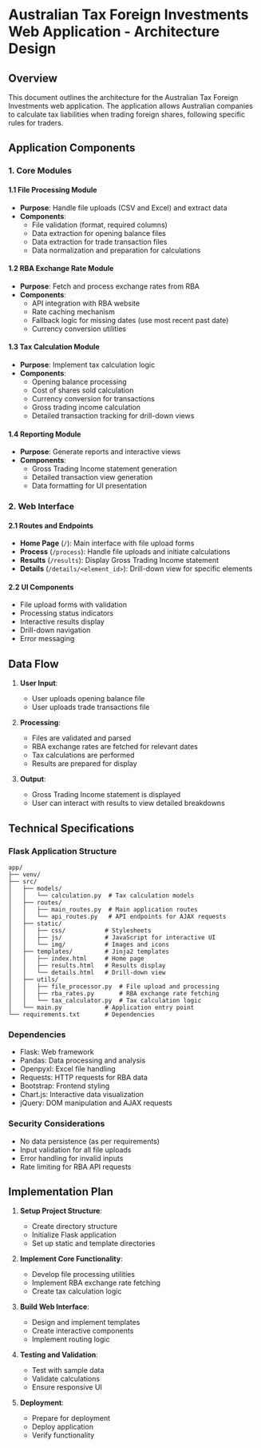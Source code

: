 # Australian Tax Foreign Investments Web Application - Architecture Design

## Overview
This document outlines the architecture for the Australian Tax Foreign Investments web application. The application allows Australian companies to calculate tax liabilities when trading foreign shares, following specific rules for traders.

## Application Components

### 1. Core Modules

#### 1.1 File Processing Module
- **Purpose**: Handle file uploads (CSV and Excel) and extract data
- **Components**:
  - File validation (format, required columns)
  - Data extraction for opening balance files
  - Data extraction for trade transaction files
  - Data normalization and preparation for calculations

#### 1.2 RBA Exchange Rate Module
- **Purpose**: Fetch and process exchange rates from RBA
- **Components**:
  - API integration with RBA website
  - Rate caching mechanism
  - Fallback logic for missing dates (use most recent past date)
  - Currency conversion utilities

#### 1.3 Tax Calculation Module
- **Purpose**: Implement tax calculation logic
- **Components**:
  - Opening balance processing
  - Cost of shares sold calculation
  - Currency conversion for transactions
  - Gross trading income calculation
  - Detailed transaction tracking for drill-down views

#### 1.4 Reporting Module
- **Purpose**: Generate reports and interactive views
- **Components**:
  - Gross Trading Income statement generation
  - Detailed transaction view generation
  - Data formatting for UI presentation

### 2. Web Interface

#### 2.1 Routes and Endpoints
- **Home Page** (`/`): Main interface with file upload forms
- **Process** (`/process`): Handle file uploads and initiate calculations
- **Results** (`/results`): Display Gross Trading Income statement
- **Details** (`/details/<element_id>`): Drill-down view for specific elements

#### 2.2 UI Components
- File upload forms with validation
- Processing status indicators
- Interactive results display
- Drill-down navigation
- Error messaging

## Data Flow

1. **User Input**:
   - User uploads opening balance file
   - User uploads trade transactions file

2. **Processing**:
   - Files are validated and parsed
   - RBA exchange rates are fetched for relevant dates
   - Tax calculations are performed
   - Results are prepared for display

3. **Output**:
   - Gross Trading Income statement is displayed
   - User can interact with results to view detailed breakdowns

## Technical Specifications

### Flask Application Structure
```
app/
├── venv/
├── src/
│   ├── models/
│   │   └── calculation.py  # Tax calculation models
│   ├── routes/
│   │   ├── main_routes.py  # Main application routes
│   │   └── api_routes.py   # API endpoints for AJAX requests
│   ├── static/
│   │   ├── css/           # Stylesheets
│   │   ├── js/            # JavaScript for interactive UI
│   │   └── img/           # Images and icons
│   ├── templates/         # Jinja2 templates
│   │   ├── index.html     # Home page
│   │   ├── results.html   # Results display
│   │   └── details.html   # Drill-down view
│   ├── utils/
│   │   ├── file_processor.py  # File upload and processing
│   │   ├── rba_rates.py       # RBA exchange rate fetching
│   │   └── tax_calculator.py  # Tax calculation logic
│   └── main.py            # Application entry point
└── requirements.txt       # Dependencies
```

### Dependencies
- Flask: Web framework
- Pandas: Data processing and analysis
- Openpyxl: Excel file handling
- Requests: HTTP requests for RBA data
- Bootstrap: Frontend styling
- Chart.js: Interactive data visualization
- jQuery: DOM manipulation and AJAX requests

### Security Considerations
- No data persistence (as per requirements)
- Input validation for all file uploads
- Error handling for invalid inputs
- Rate limiting for RBA API requests

## Implementation Plan

1. **Setup Project Structure**:
   - Create directory structure
   - Initialize Flask application
   - Set up static and template directories

2. **Implement Core Functionality**:
   - Develop file processing utilities
   - Implement RBA exchange rate fetching
   - Create tax calculation logic

3. **Build Web Interface**:
   - Design and implement templates
   - Create interactive components
   - Implement routing logic

4. **Testing and Validation**:
   - Test with sample data
   - Validate calculations
   - Ensure responsive UI

5. **Deployment**:
   - Prepare for deployment
   - Deploy application
   - Verify functionality
